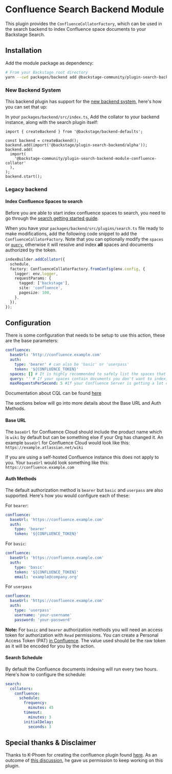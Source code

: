 # Confluence Search Backend Module

This plugin provides the `ConfluenceCollatorFactory`, which can be used in the search backend to index Confluence space documents to your Backstage Search.

## Installation

Add the module package as dependency:

```bash
# From your Backstage root directory
yarn --cwd packages/backend add @backstage-community/plugin-search-backend-module-confluence-collator
```

### New Backend System

This backend plugin has support for the [new backend system](https://backstage.io/docs/backend-system/), here's how you can set that up:

In your `packages/backend/src/index.ts`, Add the collator to your backend instance, along with the search plugin itself:

```tsx
import { createBackend } from '@backstage/backend-defaults';

const backend = createBackend();
backend.add(import('@backstage/plugin-search-backend/alpha'));
backend.add(
  import(
    '@backstage-community/plugin-search-backend-module-confluence-collator'
  ),
);
backend.start();
```

### Legacy backend

#### Index Confluence Spaces to search

Before you are able to start index confluence spaces to search, you need to go through the [search getting started guide](https://backstage.io/docs/features/search/getting-started).

When you have your `packages/backend/src/plugins/search.ts` file ready to make modifications, add the following code snippet to add the `ConfluenceCollatorFactory`. Note that you can optionally modify
the `spaces` or [`query`](https://developer.atlassian.com/cloud/confluence/advanced-searching-using-cql), otherwise it will resolve and index **all** spaces and documents authorized by the token.

```ts
indexBuilder.addCollator({
  schedule,
  factory: ConfluenceCollatorFactory.fromConfig(env.config, {
    logger: env.logger,
    requestParams: {
      tagged: ['backstage'],
      site: 'confluence',
      pagesize: 100,
    },
  }),
});
```

## Configuration

There is some configuration that needs to be setup to use this action, these are the base parameters:

```yaml
confluence:
  baseUrl: 'http://confluence.example.com'
  auth:
    type: 'bearer' # can also be 'basic' or 'userpass'
    token: '${CONFLUENCE_TOKEN}'
  spaces: [] # It is highly recommended to safely list the spaces that you want to index, otherwise all spaces will be indexed.
  query: '' # If your spaces contain documents you don't want to index, you can use a CQL query to more precisely select them. This is combined with the spaces parameter above.
  maxRequestsPerSecond: 5 #If your Confluence Server is getting a lot of API requests hit, you can use this parameter to mention the api requests per second like mentioned in this example
```

Documentation about CQL can be found [here](https://developer.atlassian.com/server/confluence/advanced-searching-using-cql)

The sections below will go into more details about the Base URL and Auth Methods.

#### Base URL

The `baseUrl` for Confluence Cloud should include the product name which is `wiki` by default but can be something else if your Org has changed it. An example `baseUrl` for Confluence Cloud would look like this: `https://example.atlassian.net/wiki`

If you are using a self-hosted Confluence instance this does not apply to you. Your `baseUrl` would look something like this: `https://confluence.example.com`

#### Auth Methods

The default authorization method is `bearer` but `basic` and `userpass` are also supported. Here's how you would configure each of these:

For `bearer`:

```yaml
confluence:
  baseUrl: 'https://confluence.example.com'
  auth:
    type: 'bearer'
    token: '${CONFLUENCE_TOKEN}'
```

For `basic`:

```yaml
confluence:
  baseUrl: 'https://confluence.example.com'
  auth:
    type: 'basic'
    token: '${CONFLUENCE_TOKEN}'
    email: 'example@company.org'
```

For `userpass`

```yaml
confluence:
  baseUrl: 'https://confluence.example.com'
  auth:
    type: 'userpass'
    username: 'your-username'
    password: 'your-password'
```

**Note:** For `basic` and `bearer` authorization methods you will need an access token for authorization with `Read` permissions. You can create a Personal Access Token (PAT) [in Confluence](https://support.atlassian.com/atlassian-account/docs/manage-api-tokens-for-your-atlassian-account/). The value used should be the raw token as it will be encoded for you by the action.

#### Search Schedule

By default the Confluence documents indexing will run every two hours. Here's how to configure the schedule:

```yaml
search:
  collators:
    confluence:
      schedule:
        frequency:
          minutes: 45
        timeout:
          minutes: 3
        initialDelay:
          seconds: 3
```

## Special thanks & Disclaimer

Thanks to K-Phoen for creating the confluence plugin found [here](https://github.com/K-Phoen/backstage-plugin-confluence). As an outcome
of [this discussion](https://github.com/K-Phoen/backstage-plugin-confluence/issues/193), he gave us permission to keep working on this plugin.
